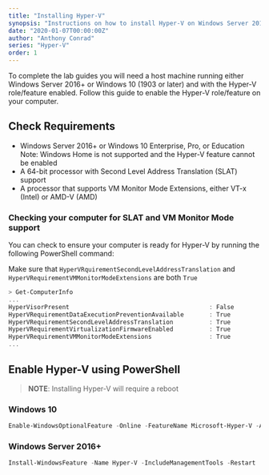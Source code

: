 ```yaml
---
title: "Installing Hyper-V"
synopsis: "Instructions on how to install Hyper-V on Windows Server 2016+ or Windows 10 (1903+)"
date: "2020-01-07T00:00:00Z"
author: "Anthony Conrad"
series: "Hyper-V"
order: 1
---
```


To complete the lab guides you will need a host machine running either Windows Server 2016+ or Windows 10 (1903 or later) and with the Hyper-V role/feature enabled. Follow this guide to enable the Hyper-V role/feature on your computer.

## Check Requirements

- Windows Server 2016+ or Windows 10 Enterprise, Pro, or Education<br/>
  Note: Windows Home is not supported and the Hyper-V feature cannot be enabled
- A 64-bit processor with Second Level Address Translation (SLAT) support
- A processor that supports VM Monitor Mode Extensions, either VT-x (Intel) or AMD-V (AMD)

### Checking your computer for SLAT and VM Monitor Mode support

You can check to ensure your computer is ready for Hyper-V by running the following PowerShell command:

Make sure that `HyperVRquirementSecondLevelAddressTranslation` and `HyperVRequirementVMMonitorModeExtensions` are both `True`

```PowerShell
> Get-ComputerInfo
...
HyperVisorPresent                                       : False
HyperVRequirementDataExecutionPreventionAvailable       : True
HyperVRequirementSecondLevelAddressTranslation          : True
HyperVRequirementVirtualizationFirmwareEnabled          : True
HyperVRequirementVMMonitorModeExtensions                : True
...
```

## Enable Hyper-V using PowerShell

> **NOTE**: Installing Hyper-V will require a reboot

### Windows 10

```PowerShell
Enable-WindowsOptionalFeature -Online -FeatureName Microsoft-Hyper-V -All
```

### Windows Server 2016+

```PowerShell
Install-WindowsFeature -Name Hyper-V -IncludeManagementTools -Restart
```
